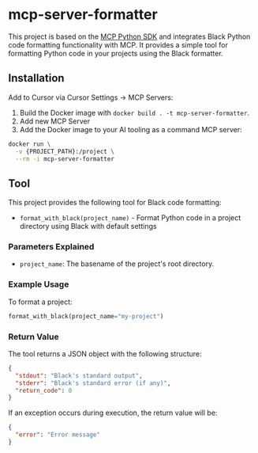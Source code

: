 # mcp-server-formatter

This project is based on the [MCP Python SDK](https://github.com/modelcontextprotocol/python-sdk) and integrates Black Python code formatting functionality with MCP. It provides a simple tool for formatting Python code in your projects using the Black formatter.

## Installation

Add to Cursor via Cursor Settings -> MCP Servers:

1. Build the Docker image with `docker build . -t mcp-server-formatter`.
2. Add new MCP Server
3. Add the Docker image to your AI tooling as a command MCP server:

```bash
docker run \
  -v {PROJECT_PATH}:/project \
  --rm -i mcp-server-formatter
```

## Tool

This project provides the following tool for Black code formatting:

- `format_with_black(project_name)` - Format Python code in a project directory using Black with default settings

### Parameters Explained

- `project_name`: The basename of the project's root directory.

### Example Usage

To format a project:
```python
format_with_black(project_name="my-project")
```

### Return Value

The tool returns a JSON object with the following structure:
```json
{
  "stdout": "Black's standard output",
  "stderr": "Black's standard error (if any)",
  "return_code": 0
}
```

If an exception occurs during execution, the return value will be:
```json
{
  "error": "Error message"
}
``` 